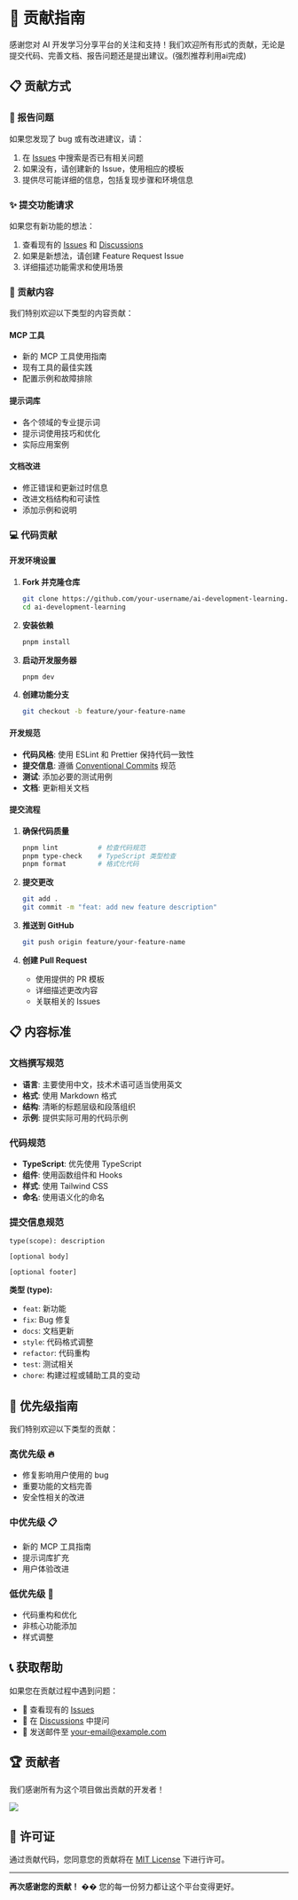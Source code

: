 # 🤝 贡献指南

感谢您对 AI 开发学习分享平台的关注和支持！我们欢迎所有形式的贡献，无论是提交代码、完善文档、报告问题还是提出建议。(强烈推荐利用ai完成)

## 📋 贡献方式

### 🐛 报告问题

如果您发现了 bug 或有改进建议，请：

1. 在 [Issues](https://github.com/your-username/ai-development-learning/issues) 中搜索是否已有相关问题
2. 如果没有，请创建新的 Issue，使用相应的模板
3. 提供尽可能详细的信息，包括复现步骤和环境信息

### ✨ 提交功能请求

如果您有新功能的想法：

1. 查看现有的 [Issues](https://github.com/your-username/ai-development-learning/issues) 和 [Discussions](https://github.com/your-username/ai-development-learning/discussions)
2. 如果是新想法，请创建 Feature Request Issue
3. 详细描述功能需求和使用场景

### 📝 贡献内容

我们特别欢迎以下类型的内容贡献：

#### MCP 工具

- 新的 MCP 工具使用指南
- 现有工具的最佳实践
- 配置示例和故障排除

#### 提示词库

- 各个领域的专业提示词
- 提示词使用技巧和优化
- 实际应用案例

#### 文档改进

- 修正错误和更新过时信息
- 改进文档结构和可读性
- 添加示例和说明

### 💻 代码贡献

#### 开发环境设置

1. **Fork 并克隆仓库**

   ```bash
   git clone https://github.com/your-username/ai-development-learning.git
   cd ai-development-learning
   ```

2. **安装依赖**

   ```bash
   pnpm install
   ```

3. **启动开发服务器**

   ```bash
   pnpm dev
   ```

4. **创建功能分支**
   ```bash
   git checkout -b feature/your-feature-name
   ```

#### 开发规范

- **代码风格**: 使用 ESLint 和 Prettier 保持代码一致性
- **提交信息**: 遵循 [Conventional Commits](https://www.conventionalcommits.org/) 规范
- **测试**: 添加必要的测试用例
- **文档**: 更新相关文档

#### 提交流程

1. **确保代码质量**

   ```bash
   pnpm lint          # 检查代码规范
   pnpm type-check    # TypeScript 类型检查
   pnpm format        # 格式化代码
   ```

2. **提交更改**

   ```bash
   git add .
   git commit -m "feat: add new feature description"
   ```

3. **推送到 GitHub**

   ```bash
   git push origin feature/your-feature-name
   ```

4. **创建 Pull Request**
   - 使用提供的 PR 模板
   - 详细描述更改内容
   - 关联相关的 Issues

## 📋 内容标准

### 文档撰写规范

- **语言**: 主要使用中文，技术术语可适当使用英文
- **格式**: 使用 Markdown 格式
- **结构**: 清晰的标题层级和段落组织
- **示例**: 提供实际可用的代码示例

### 代码规范

- **TypeScript**: 优先使用 TypeScript
- **组件**: 使用函数组件和 Hooks
- **样式**: 使用 Tailwind CSS
- **命名**: 使用语义化的命名

### 提交信息规范

```
type(scope): description

[optional body]

[optional footer]
```

**类型 (type):**

- `feat`: 新功能
- `fix`: Bug 修复
- `docs`: 文档更新
- `style`: 代码格式调整
- `refactor`: 代码重构
- `test`: 测试相关
- `chore`: 构建过程或辅助工具的变动

## 🎯 优先级指南

我们特别欢迎以下类型的贡献：

### 高优先级 🔥

- 修复影响用户使用的 bug
- 重要功能的文档完善
- 安全性相关的改进

### 中优先级 📋

- 新的 MCP 工具指南
- 提示词库扩充
- 用户体验改进

### 低优先级 🎨

- 代码重构和优化
- 非核心功能添加
- 样式调整

## 📞 获取帮助

如果您在贡献过程中遇到问题：

- 📝 查看现有的 [Issues](https://github.com/your-username/ai-development-learning/issues)
- 💬 在 [Discussions](https://github.com/your-username/ai-development-learning/discussions) 中提问
- 📧 发送邮件至 [your-email@example.com](mailto:your-email@example.com)

## 🏆 贡献者

我们感谢所有为这个项目做出贡献的开发者！

<a href="https://github.com/your-username/ai-development-learning/graphs/contributors">
  <img src="https://contrib.rocks/image?repo=your-username/ai-development-learning" />
</a>

## 📄 许可证

通过贡献代码，您同意您的贡献将在 [MIT License](LICENSE) 下进行许可。

---

**再次感谢您的贡献！** �� 您的每一份努力都让这个平台变得更好。

